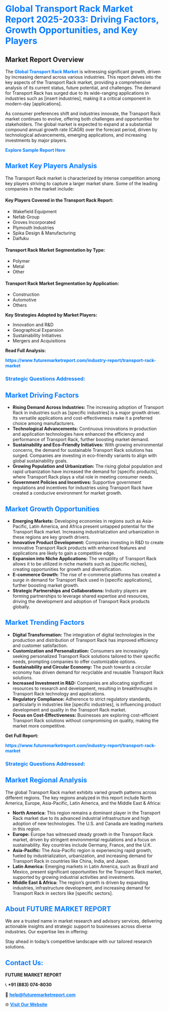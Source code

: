 <h1 style="color: #007BFF;">Global Transport Rack Market Report 2025-2033: Driving Factors, Growth Opportunities, and Key Players</h1>

<section id="overview">
<h2>Market Report Overview</h2>
<p>The <a href="https://www.futuremarketreport.com/industry-report/transport-rack-market" style="color: #007BFF; text-decoration: none;"><strong>Global Transport Rack Market</strong></a> is witnessing significant growth, driven by increasing demand across various industries. This report delves into the key aspects of the Transport Rack market, providing a comprehensive analysis of its current status, future potential, and challenges. The demand for Transport Rack has surged due to its wide-ranging applications in industries such as [insert industries], making it a critical component in modern-day [applications].</p>
<p>As consumer preferences shift and industries innovate, the Transport Rack market continues to evolve, offering both challenges and opportunities for stakeholders. The global market is expected to expand at a substantial compound annual growth rate (CAGR) over the forecast period, driven by technological advancements, emerging applications, and increasing investments by major players.</p>
</section>

<section id="overview">
<p><a href="https://www.futuremarketreport.com/request-sample/reportId=62277" style="color: #007BFF; text-decoration: none;"><strong>Explore Sample Report Here</strong></a></p>
</section>

<section id="key-players">
<h2 style="color: #007BFF;">Market Key Players Analysis</h2>
<p>The Transport Rack market is characterized by intense competition among key players striving to capture a larger market share. Some of the leading companies in the market include:</p>
<h4>Key Players Covered in the Transport Rack Report:</h4>
<ul><li>Wakefield Equipment</li><li>Nefab Group</li><li>Groves Incorporated</li><li>Plymouth Industries</li><li>Spika Design &amp; Manufacturing</li><li>Daifuku</li></ul>
<h4>Transport Rack Market Segmentation by Type:</h4>
<ul><li>Polymer</li><li>Metal</li><li>Other</li></ul>

<h4>Transport Rack Market Segmentation by Application:</h4>
<ul><li>Construction</li><li>Automotive</li><li>Others</li></ul>
<p><strong>Key Strategies Adopted by Market Players:</strong></p>
<ul>
<li>Innovation and R&D</li>
<li>Geographical Expansion</li>
<li>Sustainability Initiatives</li>
<li>Mergers and Acquisitions</li>
</ul>
</section>

<section>
<p><strong>Read Full Analysis: </strong></p><a href="https://www.futuremarketreport.com/industry-report/transport-rack-market" style="color: #007BFF; text-decoration: none;"><strong>https://www.futuremarketreport.com/industry-report/transport-rack-market</strong></a>
<h3 style="color: #007BFF;">Strategic Questions Addressed:</h3>
</section>

<section id="driving-factors">
<h2 style="color: #007BFF;">Market Driving Factors</h2>
<ul>
<li><strong>Rising Demand Across Industries:</strong> The increasing adoption of Transport Rack in industries such as [specific industries] is a major growth driver. Its versatile applications and cost-effectiveness make it a preferred choice among manufacturers.</li>
<li><strong>Technological Advancements:</strong> Continuous innovations in production and application technologies have enhanced the efficiency and performance of Transport Rack, further boosting market demand.</li>
<li><strong>Sustainability and Eco-Friendly Initiatives:</strong> With growing environmental concerns, the demand for sustainable Transport Rack solutions has surged. Companies are investing in eco-friendly variants to align with global sustainability goals.</li>
<li><strong>Growing Population and Urbanization:</strong> The rising global population and rapid urbanization have increased the demand for [specific products], where Transport Rack plays a vital role in meeting consumer needs.</li>
<li><strong>Government Policies and Incentives:</strong> Supportive government regulations and incentives for industries using Transport Rack have created a conducive environment for market growth.</li>
</ul>
</section>

<section id="growth-opportunities">
<h2 style="color: #007BFF;">Market Growth Opportunities</h2>
<ul>
<li><strong>Emerging Markets:</strong> Developing economies in regions such as Asia-Pacific, Latin America, and Africa present untapped potential for the Transport Rack market. Increasing industrialization and urbanization in these regions are key growth drivers.</li>
<li><strong>Innovative Product Development:</strong> Companies investing in R&D to create innovative Transport Rack products with enhanced features and applications are likely to gain a competitive edge.</li>
<li><strong>Expansion into Niche Applications:</strong> The versatility of Transport Rack allows it to be utilized in niche markets such as [specific niches], creating opportunities for growth and diversification.</li>
<li><strong>E-commerce Growth:</strong> The rise of e-commerce platforms has created a surge in demand for Transport Rack used in [specific applications], further boosting market growth.</li>
<li><strong>Strategic Partnerships and Collaborations:</strong> Industry players are forming partnerships to leverage shared expertise and resources, driving the development and adoption of Transport Rack products globally.</li>
</ul>
</section>

<section id="trending-factors">
<h2 style="color: #007BFF;">Market Trending Factors</h2>
<ul>
<li><strong>Digital Transformation:</strong> The integration of digital technologies in the production and distribution of Transport Rack has improved efficiency and customer satisfaction.</li>
<li><strong>Customization and Personalization:</strong> Consumers are increasingly seeking personalized Transport Rack solutions tailored to their specific needs, prompting companies to offer customizable options.</li>
<li><strong>Sustainability and Circular Economy:</strong> The push towards a circular economy has driven demand for recyclable and reusable Transport Rack solutions.</li>
<li><strong>Increased Investment in R&D:</strong> Companies are allocating significant resources to research and development, resulting in breakthroughs in Transport Rack technology and applications.</li>
<li><strong>Regulatory Compliance:</strong> Adherence to strict regulatory standards, particularly in industries like [specific industries], is influencing product development and quality in the Transport Rack market.</li>
<li><strong>Focus on Cost-Effectiveness:</strong> Businesses are exploring cost-efficient Transport Rack solutions without compromising on quality, making the market more competitive.</li>
</ul>
</section>

<section>
<p><strong>Get Full Report: </strong></p><a href="https://www.futuremarketreport.com/industry-report/transport-rack-market" style="color: #007BFF; text-decoration: none;"><strong>https://www.futuremarketreport.com/industry-report/transport-rack-market</strong></a>
<h3 style="color: #007BFF;">Strategic Questions Addressed:</h3>
</section>


<section id="regional-analysis">
<h2 style="color: #007BFF;">Market Regional Analysis</h2>
<p>The global Transport Rack market exhibits varied growth patterns across different regions. The key regions analyzed in this report include North America, Europe, Asia-Pacific, Latin America, and the Middle East & Africa:</p>
<ul>
<li><strong>North America:</strong> This region remains a dominant player in the Transport Rack market due to its advanced industrial infrastructure and high adoption of new technologies. The U.S. and Canada are leading markets in this region.</li>
<li><strong>Europe:</strong> Europe has witnessed steady growth in the Transport Rack market, driven by stringent environmental regulations and a focus on sustainability. Key countries include Germany, France, and the U.K.</li>
<li><strong>Asia-Pacific:</strong> The Asia-Pacific region is experiencing rapid growth, fueled by industrialization, urbanization, and increasing demand for Transport Rack in countries like China, India, and Japan.</li>
<li><strong>Latin America:</strong> Emerging markets in Latin America, such as Brazil and Mexico, present significant opportunities for the Transport Rack market, supported by growing industrial activities and investments.</li>
<li><strong>Middle East & Africa:</strong> The region’s growth is driven by expanding industries, infrastructure development, and increasing demand for Transport Rack in sectors like [specific sectors].</li>
</ul>
</section>

<footer>
<h2 style="color: #007BFF;">About FUTURE MARKET REPORT</h2>
<p>We are a trusted name in market research and advisory services, delivering actionable insights and strategic support to businesses across diverse industries. Our expertise lies in offering:</p>

<p>Stay ahead in today’s competitive landscape with our tailored research solutions.</p>

<h2 style="color: #007BFF;">Contact Us:</h2>
<p><strong>FUTURE MARKET REPORT</strong></p>
<p>📞 <strong>+91 (883) 074-8030</strong></p>
<p>📧 <strong><a href="mailto:help@futuremarketreport.com" style="color: #007BFF;">help@futuremarketreport.com</a></strong></p>
<p>🌐 <strong><a href="https://www.futuremarketreport.com/" style="color: #007BFF;">Visit Our Website</a></strong></p>
</footer>